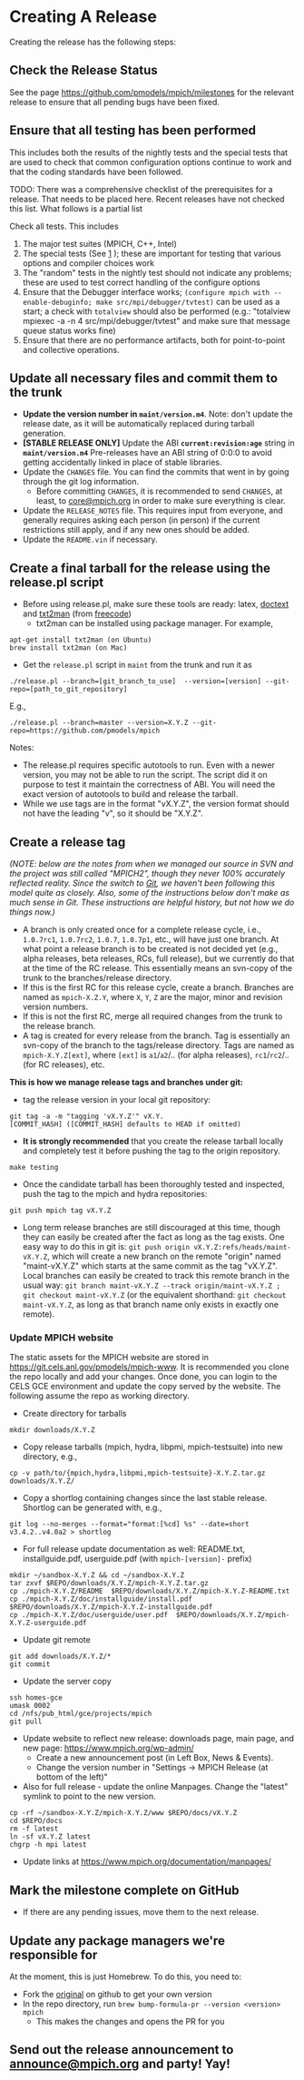 # Creating A Release

Creating the release has the following steps:

## Check the Release Status

See the page <https://github.com/pmodels/mpich/milestones> for the
relevant release to ensure that all pending bugs have been fixed.

## Ensure that all testing has been performed

This includes both the results of the nightly tests and the special
tests that are used to check that common configuration options continue
to work and that the coding standards have been followed.

TODO: There was a comprehensive checklist of the prerequisites for a
release. That needs to be placed here. Recent releases have not checked
this list. What follows is a partial list

Check all tests. This includes

1.  The major test suites (MPICH, C++, Intel)
2.  The special tests (See
    [1](../testing/Testing_MPICH.md#running-the-special-tests)
    ); these are important for testing that various options and compiler
    choices work
3.  The "random" tests in the nightly test should not indicate any
    problems; these are used to test correct handling of the configure
    options
4.  Ensure that the Debugger interface works; `(configure mpich with
    --enable-debuginfo; make src/mpi/debugger/tvtest)` can be used as a
    start; a check with `totalview` should also be performed (e.g.:
    "totalview mpiexec -a -n 4 src/mpi/debugger/tvtest" and make sure
    that message queue status works fine)
5.  Ensure that there are no performance artifacts, both for
    point-to-point and collective operations.

## Update all necessary files and commit them to the trunk

  - **Update the version number in `maint/version.m4`**. Note: don't
    update the release date, as it will be automatically replaced during
    tarball generation.
  - **\[STABLE RELEASE ONLY\]** Update the ABI
    **`current:revision:age`** string in **`maint/version.m4`**
    Pre-releases have an ABI string of 0:0:0 to avoid getting
    accidentally linked in place of stable libraries.
  - Update the `CHANGES` file. You can find the commits that went in by
    going through the git log information.
      - Before committing `CHANGES`, it is recommended to send
        `CHANGES`, at least, to core@mpich.org in order to make sure
        everything is clear.
  - Update the `RELEASE_NOTES` file. This requires input from everyone,
    and generally requires asking each person (in person) if the current
    restrictions still apply, and if any new ones should be added.
  - Update the `README.vin` if necessary.

## Create a final tarball for the release using the release.pl script

  - Before using release.pl, make sure these tools are ready: latex,
    [doctext](http://web.engr.illinois.edu/~wgropp/projects/software/sowing/)
    and [txt2man](http://mvertes.free.fr/download/) (from
    [freecode](http://freecode.com/projects/txt2man))
      - txt2man can be installed using package manager. For example,


```
apt-get install txt2man (on Ubuntu)
brew install txt2man (on Mac)
```

  - Get the `release.pl` script in `maint` from the trunk and run it as


```
./release.pl --branch=[git_branch_to_use]  --version=[version] --git-repo=[path_to_git_repository]
```

E.g.,

```
./release.pl --branch=master --version=X.Y.Z --git-repo=https://github.com/pmodels/mpich
```

Notes:

  - The release.pl requires specific autotools to run. Even with a newer
    version, you may not be able to run the script. The script did it on
    purpose to test it maintain the correctness of ABI. You will need
    the exact version of autotools to build and release the tarball.
  - While we use tags are in the format "vX.Y.Z", the version format
    should not have the leading "v", so it should be "X.Y.Z".

## Create a release tag

*(NOTE: below are the notes from when we managed our source in SVN and
the project was still called "MPICH2", though they never 100% accurately
reflected reality. Since the switch to [Git](Git.md), we haven't
been following this model quite as closely. Also, some of the
instructions below don't make as much sense in Git. These instructions
are helpful history, but not how we do things now.)*

  - A branch is only created once for a complete release cycle, i.e.,
    `1.0.7rc1`, `1.0.7rc2`, `1.0.7`, `1.0.7p1`, etc., will have just one
    branch. At what point a release branch is to be created is not
    decided yet (e.g., alpha releases, beta releases, RCs, full
    release), but we currently do that at the time of the RC release.
    This essentially means an svn-copy of the trunk to the
    branches/release directory.
  - If this is the first RC for this release cycle, create a branch.
    Branches are named as `mpich-X.Z.Y`, where `X`, `Y`, `Z` are the
    major, minor and revision version numbers.
  - If this is not the first RC, merge all required changes from the
    trunk to the release branch.
  - A tag is created for every release from the branch. Tag is
    essentially an svn-copy of the branch to the tags/release directory.
    Tags are named as `mpich-X.Y.Z[ext]`, where `[ext]` is `a1`/`a2`/..
    (for alpha releases), `rc1`/`rc2`/.. (for RC releases), etc.

**This is how we manage release tags and branches under git:**

  - tag the release version in your local git repository:

```
git tag -a -m "tagging 'vX.Y.Z'" vX.Y.
[COMMIT_HASH] ([COMMIT_HASH] defaults to HEAD if omitted)
```

  - **It is strongly recommended** that you create the release tarball
    locally and completely test it before pushing the tag to the origin
    repository.

```
make testing
```

  - Once the candidate tarball has been thoroughly tested and inspected,
    push the tag to the mpich and hydra repositories:

```
git push mpich tag vX.Y.Z
```

  - Long term release branches are still discouraged at this time,
    though they can easily be created after the fact as long as the tag
    exists. One easy way to do this in git is: `git push origin
    vX.Y.Z:refs/heads/maint-vX.Y.Z`, which will create a new branch on
    the remote "origin" named "maint-vX.Y.Z" which starts at the same
    commit as the tag "vX.Y.Z". Local branches can easily be created to
    track this remote branch in the usual way: `git branch maint-vX.Y.Z
    --track origin/maint-vX.Y.Z ; git checkout maint-vX.Y.Z` (or the
    equivalent shorthand: `git checkout maint-vX.Y.Z`, as long as that
    branch name only exists in exactly one remote).

### Update MPICH website

The static assets for the MPICH website are stored in
<https://git.cels.anl.gov/pmodels/mpich-www>. It is recommended you
clone the repo locally and add your changes. Once done, you can login to
the CELS GCE environment and update the copy served by the website. The
following assume the repo as working directory.

  - Create directory for tarballs


```
mkdir downloads/X.Y.Z
```

  - Copy release tarballs (mpich, hydra, libpmi, mpich-testsuite) into new
    directory, e.g.,


```
cp -v path/to/{mpich,hydra,libpmi,mpich-testsuite}-X.Y.Z.tar.gz downloads/X.Y.Z/
```

  - Copy a shortlog containing changes since the last stable release.
    Shortlog can be generated with, e.g.,

```
git log --no-merges --format="format:[%cd] %s" --date=short v3.4.2..v4.0a2 > shortlog
```

  - For full release update documentation as well: README.txt,
    installguide.pdf, userguide.pdf (with `mpich-[version]-` prefix)


```
mkdir ~/sandbox-X.Y.Z && cd ~/sandbox-X.Y.Z
tar zxvf $REPO/downloads/X.Y.Z/mpich-X.Y.Z.tar.gz
cp ./mpich-X.Y.Z/README  $REPO/downloads/X.Y.Z/mpich-X.Y.Z-README.txt
cp ./mpich-X.Y.Z/doc/installguide/install.pdf  $REPO/downloads/X.Y.Z/mpich-X.Y.Z-installguide.pdf
cp ./mpich-X.Y.Z/doc/userguide/user.pdf  $REPO/downloads/X.Y.Z/mpich-X.Y.Z-userguide.pdf
```

  - Update git remote


```
git add downloads/X.Y.Z/*
git commit
```

  - Update the server copy

```
ssh homes-gce
umask 0002
cd /nfs/pub_html/gce/projects/mpich
git pull
```

  - Update website to reflect new release: downloads page, main page,
    and new page: <https://www.mpich.org/wp-admin/>
      - Create a new announcement post (in Left Box, News & Events).
      - Change the version number in "Settings -\> MPICH Release (at
        bottom of the left)"
  - Also for full release - update the online Manpages. Change the
    "latest" symlink to point to the new version.

```
cp -rf ~/sandbox-X.Y.Z/mpich-X.Y.Z/www $REPO/docs/vX.Y.Z
cd $REPO/docs
rm -f latest
ln -sf vX.Y.Z latest
chgrp -h mpi latest
```

  - Update links at <https://www.mpich.org/documentation/manpages/>

## Mark the milestone complete on GitHub

  - If there are any pending issues, move them to the next release.

## Update any package managers we're responsible for

At the moment, this is just Homebrew. To do this, you need to:

  - Fork the [original](https://github.com/Homebrew/homebrew-core) on github to
    get your own version
  - In the repo directory, run `brew bump-formula-pr --version <version> mpich`
    - This makes the changes and opens the PR for you

## Send out the release announcement to announce@mpich.org and party\! Yay\!
